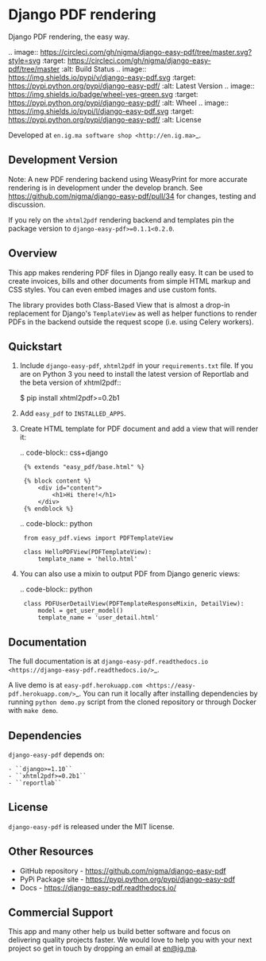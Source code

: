 Django PDF rendering
====================

Django PDF rendering, the easy way.

.. image:: https://circleci.com/gh/nigma/django-easy-pdf/tree/master.svg?style=svg
    :target: https://circleci.com/gh/nigma/django-easy-pdf/tree/master
    :alt: Build Status
.. image:: https://img.shields.io/pypi/v/django-easy-pdf.svg
    :target: https://pypi.python.org/pypi/django-easy-pdf/
    :alt: Latest Version
.. image:: https://img.shields.io/badge/wheel-yes-green.svg
    :target: https://pypi.python.org/pypi/django-easy-pdf/
    :alt: Wheel
.. image:: https://img.shields.io/pypi/l/django-easy-pdf.svg
    :target: https://pypi.python.org/pypi/django-easy-pdf/
    :alt: License

Developed at `en.ig.ma software shop <http://en.ig.ma>`_.

Development Version
-------------------

Note: A new PDF rendering backend using WeasyPrint for more accurate rendering is in development under the develop branch.
See https://github.com/nigma/django-easy-pdf/pull/34 for changes, testing and discussion.

If you rely on the ``xhtml2pdf`` rendering backend and templates pin the package version to ``django-easy-pdf>=0.1.1<0.2.0``.

Overview
--------

This app makes rendering PDF files in Django really easy.
It can be used to create invoices, bills and other documents
from simple HTML markup and CSS styles. You can even embed images
and use custom fonts.

The library provides both Class-Based View that is almost a drop-in
replacement for Django's ``TemplateView`` as well as helper functions
to render PDFs in the backend outside the request scope
(i.e. using Celery workers).


Quickstart
----------

1. Include ``django-easy-pdf``, ``xhtml2pdf`` in your ``requirements.txt`` file.
   If you are on Python 3 you need to install the latest version of Reportlab and the beta version of xhtml2pdf::

    $ pip install xhtml2pdf>=0.2b1

2. Add ``easy_pdf`` to ``INSTALLED_APPS``.

3. Create HTML template for PDF document and add a view that will render it:

    .. code-block:: css+django

        {% extends "easy_pdf/base.html" %}

        {% block content %}
            <div id="content">
                <h1>Hi there!</h1>
            </div>
        {% endblock %}

    .. code-block:: python

        from easy_pdf.views import PDFTemplateView

        class HelloPDFView(PDFTemplateView):
            template_name = 'hello.html'

4. You can also use a mixin to output PDF from Django generic views:

    .. code-block:: python

        class PDFUserDetailView(PDFTemplateResponseMixin, DetailView):
            model = get_user_model()
            template_name = 'user_detail.html'

Documentation
-------------

The full documentation is at `django-easy-pdf.readthedocs.io <https://django-easy-pdf.readthedocs.io/>`_.

A live demo is at `easy-pdf.herokuapp.com <https://easy-pdf.herokuapp.com/>`_.
You can run it locally after installing dependencies by running ``python demo.py``
script from the cloned repository or through Docker with ``make demo``.


Dependencies
------------

``django-easy-pdf`` depends on:

    - ``django>=1.10``
    - ``xhtml2pdf>=0.2b1``
    - ``reportlab``


License
-------

``django-easy-pdf`` is released under the MIT license.


Other Resources
---------------

- GitHub repository - https://github.com/nigma/django-easy-pdf
- PyPi Package site - https://pypi.python.org/pypi/django-easy-pdf
- Docs - https://django-easy-pdf.readthedocs.io/


Commercial Support
------------------

This app and many other help us build better software
and focus on delivering quality projects faster.
We would love to help you with your next project so get in touch
by dropping an email at en@ig.ma.
